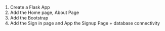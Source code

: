 1. Create a Flask App
2. Add the Home page, About Page
3. Add the Bootstrap
4. Add the Sign in page and App the Signup Page + database connectivity
